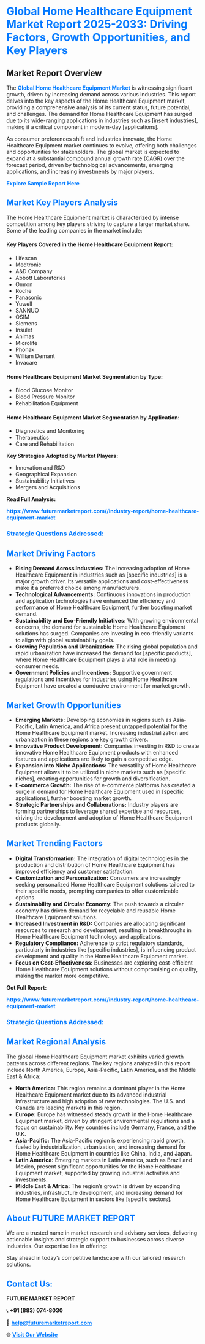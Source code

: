 <h1 style="color: #007BFF;">Global Home Healthcare Equipment Market Report 2025-2033: Driving Factors, Growth Opportunities, and Key Players</h1>

<section id="overview">
<h2>Market Report Overview</h2>
<p>The <a href="https://www.futuremarketreport.com//industry-report/home-healthcare-equipment-market" style="color: #007BFF; text-decoration: none;"><strong>Global Home Healthcare Equipment Market</strong></a> is witnessing significant growth, driven by increasing demand across various industries. This report delves into the key aspects of the Home Healthcare Equipment market, providing a comprehensive analysis of its current status, future potential, and challenges. The demand for Home Healthcare Equipment has surged due to its wide-ranging applications in industries such as [insert industries], making it a critical component in modern-day [applications].</p>
<p>As consumer preferences shift and industries innovate, the Home Healthcare Equipment market continues to evolve, offering both challenges and opportunities for stakeholders. The global market is expected to expand at a substantial compound annual growth rate (CAGR) over the forecast period, driven by technological advancements, emerging applications, and increasing investments by major players.</p>
</section>

<section id="overview">
<p><a href="https://www.futuremarketreport.com//request-sample/reportId=60889" style="color: #007BFF; text-decoration: none;"><strong>Explore Sample Report Here</strong></a></p>
</section>

<section id="key-players">
<h2 style="color: #007BFF;">Market Key Players Analysis</h2>
<p>The Home Healthcare Equipment market is characterized by intense competition among key players striving to capture a larger market share. Some of the leading companies in the market include:</p>
<h4>Key Players Covered in the Home Healthcare Equipment Report:</h4>
<ul><li>Lifescan</li><li>Medtronic</li><li>A&amp;D Company</li><li>Abbott Laboratories</li><li>Omron</li><li>Roche</li><li>Panasonic</li><li>Yuwell</li><li>SANNUO</li><li>OSIM</li><li>Siemens</li><li>Insulet</li><li>Animas</li><li>Microlife</li><li>Phonak</li><li>William Demant</li><li>Invacare</li></ul>
<h4>Home Healthcare Equipment Market Segmentation by Type:</h4>
<ul><li>Blood Glucose Monitor</li><li>Blood Pressure Monitor</li><li>Rehabilitation Equipment</li></ul>

<h4>Home Healthcare Equipment Market Segmentation by Application:</h4>
<ul><li>Diagnostics and Monitoring</li><li>Therapeutics</li><li>Care and Rehabilitation</li></ul>
<p><strong>Key Strategies Adopted by Market Players:</strong></p>
<ul>
<li>Innovation and R&D</li>
<li>Geographical Expansion</li>
<li>Sustainability Initiatives</li>
<li>Mergers and Acquisitions</li>
</ul>
</section>

<section>
<p><strong>Read Full Analysis: </strong></p><a href="https://www.futuremarketreport.com//industry-report/home-healthcare-equipment-market" style="color: #007BFF; text-decoration: none;"><strong>https://www.futuremarketreport.com//industry-report/home-healthcare-equipment-market</strong></a>
<h3 style="color: #007BFF;">Strategic Questions Addressed:</h3>
</section>

<section id="driving-factors">
<h2 style="color: #007BFF;">Market Driving Factors</h2>
<ul>
<li><strong>Rising Demand Across Industries:</strong> The increasing adoption of Home Healthcare Equipment in industries such as [specific industries] is a major growth driver. Its versatile applications and cost-effectiveness make it a preferred choice among manufacturers.</li>
<li><strong>Technological Advancements:</strong> Continuous innovations in production and application technologies have enhanced the efficiency and performance of Home Healthcare Equipment, further boosting market demand.</li>
<li><strong>Sustainability and Eco-Friendly Initiatives:</strong> With growing environmental concerns, the demand for sustainable Home Healthcare Equipment solutions has surged. Companies are investing in eco-friendly variants to align with global sustainability goals.</li>
<li><strong>Growing Population and Urbanization:</strong> The rising global population and rapid urbanization have increased the demand for [specific products], where Home Healthcare Equipment plays a vital role in meeting consumer needs.</li>
<li><strong>Government Policies and Incentives:</strong> Supportive government regulations and incentives for industries using Home Healthcare Equipment have created a conducive environment for market growth.</li>
</ul>
</section>

<section id="growth-opportunities">
<h2 style="color: #007BFF;">Market Growth Opportunities</h2>
<ul>
<li><strong>Emerging Markets:</strong> Developing economies in regions such as Asia-Pacific, Latin America, and Africa present untapped potential for the Home Healthcare Equipment market. Increasing industrialization and urbanization in these regions are key growth drivers.</li>
<li><strong>Innovative Product Development:</strong> Companies investing in R&D to create innovative Home Healthcare Equipment products with enhanced features and applications are likely to gain a competitive edge.</li>
<li><strong>Expansion into Niche Applications:</strong> The versatility of Home Healthcare Equipment allows it to be utilized in niche markets such as [specific niches], creating opportunities for growth and diversification.</li>
<li><strong>E-commerce Growth:</strong> The rise of e-commerce platforms has created a surge in demand for Home Healthcare Equipment used in [specific applications], further boosting market growth.</li>
<li><strong>Strategic Partnerships and Collaborations:</strong> Industry players are forming partnerships to leverage shared expertise and resources, driving the development and adoption of Home Healthcare Equipment products globally.</li>
</ul>
</section>

<section id="trending-factors">
<h2 style="color: #007BFF;">Market Trending Factors</h2>
<ul>
<li><strong>Digital Transformation:</strong> The integration of digital technologies in the production and distribution of Home Healthcare Equipment has improved efficiency and customer satisfaction.</li>
<li><strong>Customization and Personalization:</strong> Consumers are increasingly seeking personalized Home Healthcare Equipment solutions tailored to their specific needs, prompting companies to offer customizable options.</li>
<li><strong>Sustainability and Circular Economy:</strong> The push towards a circular economy has driven demand for recyclable and reusable Home Healthcare Equipment solutions.</li>
<li><strong>Increased Investment in R&D:</strong> Companies are allocating significant resources to research and development, resulting in breakthroughs in Home Healthcare Equipment technology and applications.</li>
<li><strong>Regulatory Compliance:</strong> Adherence to strict regulatory standards, particularly in industries like [specific industries], is influencing product development and quality in the Home Healthcare Equipment market.</li>
<li><strong>Focus on Cost-Effectiveness:</strong> Businesses are exploring cost-efficient Home Healthcare Equipment solutions without compromising on quality, making the market more competitive.</li>
</ul>
</section>

<section>
<p><strong>Get Full Report: </strong></p><a href="https://www.futuremarketreport.com//industry-report/home-healthcare-equipment-market" style="color: #007BFF; text-decoration: none;"><strong>https://www.futuremarketreport.com//industry-report/home-healthcare-equipment-market</strong></a>
<h3 style="color: #007BFF;">Strategic Questions Addressed:</h3>
</section>


<section id="regional-analysis">
<h2 style="color: #007BFF;">Market Regional Analysis</h2>
<p>The global Home Healthcare Equipment market exhibits varied growth patterns across different regions. The key regions analyzed in this report include North America, Europe, Asia-Pacific, Latin America, and the Middle East & Africa:</p>
<ul>
<li><strong>North America:</strong> This region remains a dominant player in the Home Healthcare Equipment market due to its advanced industrial infrastructure and high adoption of new technologies. The U.S. and Canada are leading markets in this region.</li>
<li><strong>Europe:</strong> Europe has witnessed steady growth in the Home Healthcare Equipment market, driven by stringent environmental regulations and a focus on sustainability. Key countries include Germany, France, and the U.K.</li>
<li><strong>Asia-Pacific:</strong> The Asia-Pacific region is experiencing rapid growth, fueled by industrialization, urbanization, and increasing demand for Home Healthcare Equipment in countries like China, India, and Japan.</li>
<li><strong>Latin America:</strong> Emerging markets in Latin America, such as Brazil and Mexico, present significant opportunities for the Home Healthcare Equipment market, supported by growing industrial activities and investments.</li>
<li><strong>Middle East & Africa:</strong> The region’s growth is driven by expanding industries, infrastructure development, and increasing demand for Home Healthcare Equipment in sectors like [specific sectors].</li>
</ul>
</section>

<footer>
<h2 style="color: #007BFF;">About FUTURE MARKET REPORT</h2>
<p>We are a trusted name in market research and advisory services, delivering actionable insights and strategic support to businesses across diverse industries. Our expertise lies in offering:</p>

<p>Stay ahead in today’s competitive landscape with our tailored research solutions.</p>

<h2 style="color: #007BFF;">Contact Us:</h2>
<p><strong>FUTURE MARKET REPORT</strong></p>
<p>📞 <strong>+91 (883) 074-8030</strong></p>
<p>📧 <strong><a href="mailto:help@futuremarketreport.com" style="color: #007BFF;">help@futuremarketreport.com</a></strong></p>
<p>🌐 <strong><a href="https://www.futuremarketreport.com/" style="color: #007BFF;">Visit Our Website</a></strong></p>
</footer>